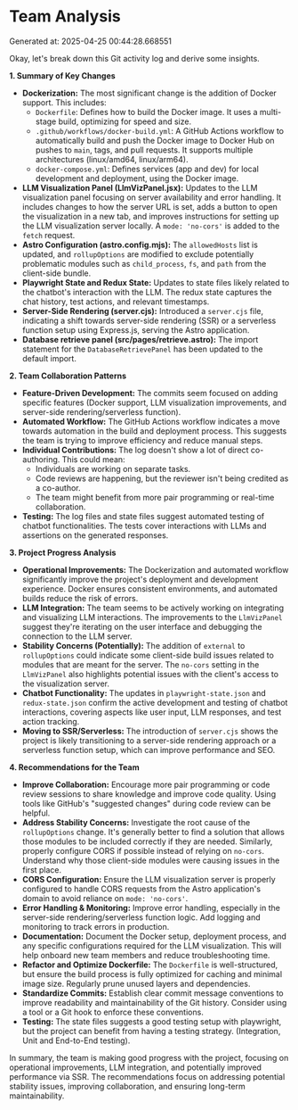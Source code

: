 # Team Analysis
Generated at: 2025-04-25 00:44:28.668551

Okay, let's break down this Git activity log and derive some insights.

**1. Summary of Key Changes**

*   **Dockerization:** The most significant change is the addition of Docker support.  This includes:
    *   `Dockerfile`: Defines how to build the Docker image.  It uses a multi-stage build, optimizing for speed and size.
    *   `.github/workflows/docker-build.yml`:  A GitHub Actions workflow to automatically build and push the Docker image to Docker Hub on pushes to `main`, tags, and pull requests.  It supports multiple architectures (linux/amd64, linux/arm64).
    *   `docker-compose.yml`: Defines services (app and dev) for local development and deployment, using the Docker image.
*   **LLM Visualization Panel (LlmVizPanel.jsx):** Updates to the LLM visualization panel focusing on server availability and error handling. It includes changes to how the server URL is set, adds a button to open the visualization in a new tab, and improves instructions for setting up the LLM visualization server locally. A `mode: 'no-cors'` is added to the `fetch` request.
*   **Astro Configuration (astro.config.mjs):**  The `allowedHosts` list is updated, and `rollupOptions` are modified to exclude potentially problematic modules such as `child_process`, `fs`, and `path` from the client-side bundle.
*   **Playwright State and Redux State:** Updates to state files likely related to the chatbot's interaction with the LLM. The redux state captures the chat history, test actions, and relevant timestamps.
*   **Server-Side Rendering (server.cjs):** Introduced a `server.cjs` file, indicating a shift towards server-side rendering (SSR) or a serverless function setup using Express.js, serving the Astro application.
*   **Database retrieve panel (src/pages/retrieve.astro):** The import statement for the `DatabaseRetrievePanel` has been updated to the default import.

**2. Team Collaboration Patterns**

*   **Feature-Driven Development:** The commits seem focused on adding specific features (Docker support, LLM visualization improvements, and server-side rendering/serverless function).
*   **Automated Workflow:**  The GitHub Actions workflow indicates a move towards automation in the build and deployment process. This suggests the team is trying to improve efficiency and reduce manual steps.
*   **Individual Contributions:** The log doesn't show a lot of direct co-authoring. This could mean:
    *   Individuals are working on separate tasks.
    *   Code reviews are happening, but the reviewer isn't being credited as a co-author.
    *   The team might benefit from more pair programming or real-time collaboration.
*   **Testing:** The log files and state files suggest automated testing of chatbot functionalities. The tests cover interactions with LLMs and assertions on the generated responses.

**3. Project Progress Analysis**

*   **Operational Improvements:** The Dockerization and automated workflow significantly improve the project's deployment and development experience. Docker ensures consistent environments, and automated builds reduce the risk of errors.
*   **LLM Integration:** The team seems to be actively working on integrating and visualizing LLM interactions. The improvements to the `LlmVizPanel` suggest they're iterating on the user interface and debugging the connection to the LLM server.
*   **Stability Concerns (Potentially):** The addition of `external` to `rollupOptions` could indicate some client-side build issues related to modules that are meant for the server. The `no-cors` setting in the `LlmVizPanel` also highlights potential issues with the client's access to the visualization server.
*   **Chatbot Functionality:** The updates in `playwright-state.json` and `redux-state.json` confirm the active development and testing of chatbot interactions, covering aspects like user input, LLM responses, and test action tracking.
*   **Moving to SSR/Serverless:** The introduction of `server.cjs` shows the project is likely transitioning to a server-side rendering approach or a serverless function setup, which can improve performance and SEO.

**4. Recommendations for the Team**

*   **Improve Collaboration:** Encourage more pair programming or code review sessions to share knowledge and improve code quality. Using tools like GitHub's "suggested changes" during code review can be helpful.
*   **Address Stability Concerns:** Investigate the root cause of the `rollupOptions` change.  It's generally better to find a solution that allows those modules to be included correctly if they are needed.  Similarly, properly configure CORS if possible instead of relying on `no-cors`.  Understand why those client-side modules were causing issues in the first place.
*   **CORS Configuration:** Ensure the LLM visualization server is properly configured to handle CORS requests from the Astro application's domain to avoid reliance on `mode: 'no-cors'`.
*   **Error Handling & Monitoring:** Improve error handling, especially in the server-side rendering/serverless function logic.  Add logging and monitoring to track errors in production.
*   **Documentation:**  Document the Docker setup, deployment process, and any specific configurations required for the LLM visualization.  This will help onboard new team members and reduce troubleshooting time.
*   **Refactor and Optimize Dockerfile:** The `Dockerfile` is well-structured, but ensure the build process is fully optimized for caching and minimal image size. Regularly prune unused layers and dependencies.
*   **Standardize Commits:** Establish clear commit message conventions to improve readability and maintainability of the Git history.  Consider using a tool or a Git hook to enforce these conventions.
*   **Testing:**  The state files suggests a good testing setup with playwright, but the project can benefit from having a testing strategy. (Integration, Unit and End-to-End testing).

In summary, the team is making good progress with the project, focusing on operational improvements, LLM integration, and potentially improved performance via SSR. The recommendations focus on addressing potential stability issues, improving collaboration, and ensuring long-term maintainability.
